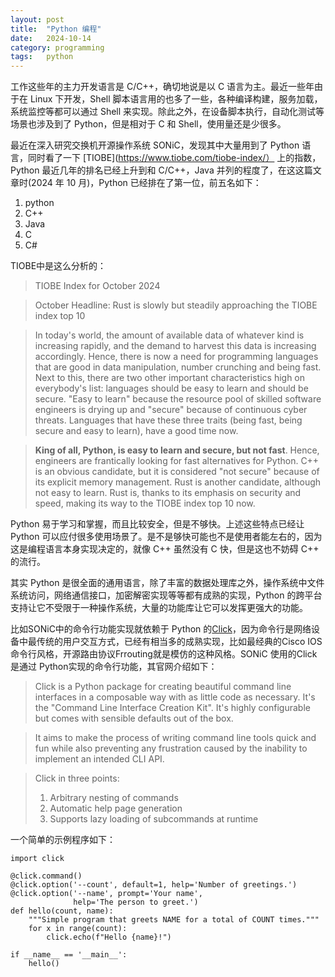 ```yaml
---
layout: post
title:  "Python 编程"
date:   2024-10-14
category: programming
tags:   python
---
```


工作这些年的主力开发语言是 C/C++，确切地说是以 C 语言为主。最近一些年由于在 Linux 下开发，Shell 脚本语言用的也多了一些，各种编译构建，服务加载，系统监控等都可以通过 Shell 来实现。除此之外，在设备脚本执行，自动化测试等场景也涉及到了 Python，但是相对于 C 和 Shell，使用量还是少很多。

最近在深入研究交换机开源操作系统 SONiC，发现其中大量用到了 Python 语言，同时看了一下 [TIOBE](https://www.tiobe.com/tiobe-index/） 上的指数，Python 最近几年的排名已经上升到和 C/C++，Java 并列的程度了，在这这篇文章时(2024 年 10 月)，Python 已经排在了第一位，前五名如下：

1. python
2. C++
3. Java
4. C
5. C#

TIOBE中是这么分析的：

> TIOBE Index for October 2024

> October Headline: Rust is slowly but steadily approaching the TIOBE index top 10

> In today's world, the amount of available data of whatever kind is increasing rapidly, and the demand to harvest this data is increasing accordingly. Hence, there is now a need for programming languages that are good in data manipulation, number crunching and being fast. Next to this, there are two other important characteristics high on everybody's list: languages should be easy to learn and should be secure. "Easy to learn" because the resource pool of skilled software engineers is drying up and "secure" because of continuous cyber threats. Languages that have these three traits (being fast, being secure and easy to learn), have a good time now.

> **King of all, Python, is easy to learn and secure, but not fast**. Hence, engineers are frantically looking for fast alternatives for Python. C++ is an obvious candidate, but it is considered "not secure" because of its explicit memory management. Rust is another candidate, although not easy to learn. Rust is, thanks to its emphasis on security and speed, making its way to the TIOBE index top 10 now.

Python 易于学习和掌握，而且比较安全，但是不够快。上述这些特点已经让 Python 可以应付很多使用场景了。是不是够快可能也不是使用者能左右的，因为这是编程语言本身实现决定的，就像 C++ 虽然没有 C 快，但是这也不妨碍 C++ 的流行。

其实 Python 是很全面的通用语言，除了丰富的数据处理库之外，操作系统中文件系统访问，网络通信接口，加密解密实现等等都有成熟的实现，Python 的跨平台支持让它不受限于一种操作系统，大量的功能库让它可以发挥更强大的功能。

比如SONiC中的命令行功能实现就依赖于 Python 的[Click](https://palletsprojects.com/projects/click/)，因为命令行是网络设备中最传统的用户交互方式，已经有相当多的成熟实现，比如最经典的Cisco IOS命令行风格，开源路由协议Frrouting就是模仿的这种风格。SONiC 使用的Click是通过 Python实现的命令行功能，其官网介绍如下：

> Click is a Python package for creating beautiful command line interfaces in a composable way with as little code as necessary. It's the "Command Line Interface Creation Kit". It's highly configurable but comes with sensible defaults out of the box.

> It aims to make the process of writing command line tools quick and fun while also preventing any frustration caused by the inability to implement an intended CLI API.

> Click in three points:
> 1. Arbitrary nesting of commands
> 2. Automatic help page generation
> 3. Supports lazy loading of subcommands at runtime

一个简单的示例程序如下：

```
import click

@click.command()
@click.option('--count', default=1, help='Number of greetings.')
@click.option('--name', prompt='Your name',
              help='The person to greet.')
def hello(count, name):
    """Simple program that greets NAME for a total of COUNT times."""
    for x in range(count):
        click.echo(f"Hello {name}!")

if __name__ == '__main__':
    hello()
```
